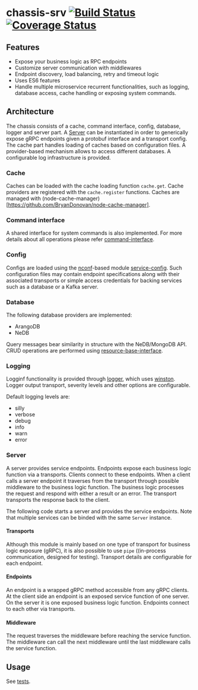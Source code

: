 # chassis-srv [![Build Status](https://travis-ci.org/restorecommerce/chassis-srv.svg?branch=master)](https://travis-ci.org/restorecommerce/chassis-srv) [![Coverage Status](https://coveralls.io/repos/github/restorecommerce/chassis-srv/badge.svg?branch=master)](https://coveralls.io/github/restorecommerce/chassis-srv?branch=master)

## Features

- Expose your business logic as RPC endpoints
- Customize server communication with middlewares
- Endpoint discovery, load balancing, retry and timeout logic
- Uses ES6 features
- Handle multiple microservice recurrent functionalities, such as logging, database access, cache handling or exposing system commands.

## Architecture

The chassis consists of a cache, command interface, config, database, logger and server part.
A [Server](src/microservice/server.ts) can be instantiated in order to generically expose gRPC endpoints 
given a protobuf interface and a transport config.
The cache part handles loading of caches based on configuration files.
A provider-based mechanism allows to access different databases.
A configurable log infrastructure is provided.

### Cache

Caches can be loaded with the cache loading function ``cache.get``. Cache providers are registered with the ``cache.register`` functions. Caches are managed with (node-cache-manager)[https://github.com/BryanDonovan/node-cache-manager].

### Command interface

A shared interface for system commands is also implemented. For more details
about all operations please refer
[command-interface](https://github.com/restorecommerce/chassis-srv/command-interface.md).


### Config
  
Configs are loaded using the [nconf](https://github.com/indexzero/nconf)-based module [service-config](https://github.com/restorecommerce/service-config). Such configuration files may contain endpoint specifications 
along with their associated transports or simple access credentials for backing services such as a database or a Kafka server.

### Database 

The following database providers are implemented:

* ArangoDB
* NeDB

Query messages bear similarity in structure with the NeDB/MongoDB API. CRUD operations are performed using [resource-base-interface](https://github.com/restorecommerce/resource-base-interface).

### Logging

Logginf functionality is provided through [logger](https://github.com/restorecommerce/logger), which uses [winston](https://github.com/winstonjs/winston). Logger output transport, severity levels and other options are configurable.

Default logging levels are:
- silly
- verbose
- debug
- info
- warn
- error

### Server

A server provides service endpoints. Endpoints expose each business logic function via a transports. Clients connect to these endpoints.
When a client calls a server endpoint it traverses from the transport through possible middleware to the business logic function.
The business logic processes the request and respond with either a result or an error. The transport transports the response back to the client.

The following code starts a server and provides the service endpoints. Note that multiple services can be binded with the same `Server` instance.

#### Transports

Although this module is mainly based on one type of transport for business logic exposure (gRPC), it is also possible
to use `pipe` ((in-process communication, designed for testing). Transport details are configurable for each endpoint.

#### Endpoints

An endpoint is a wrapped gRPC method accessible from any gRPC clients. At the client side an endpoint is an exposed service function of one server.
On the server it is one exposed business logic function. Endpoints connect to each other via transports.

#### Middleware

The request traverses the middleware before reaching the service function.
The middleware can call the next middleware until the last middleware calls the service function.

## Usage

See [tests](tests/).

